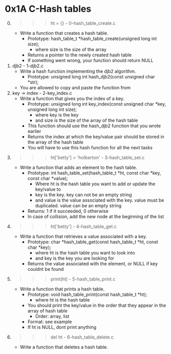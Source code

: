 # 0x1A C-Hash tables
0.  >>> ht = {} - 0-hash_table_create.c
	* Write a function that creates a hash table.
		* Prototype: hash_table_t *hash_table_create(unsigned long int size);
			* where size is the size of the array
		* Returns a pointer to the newly created hash table
		* If something went wrong, your function should return NULL
1. djb2 - 1-djb2.c
	* Write a hash function implementing the djb2 algorithm.
		* Prototype: unsigned long int hash_djb2(const unsigned char *str);
    * You are allowed to copy and paste the function from 
2. key -> index - 2-key_index.c
	* Write a function that gives you the index of a key.
		* Prototype: unsigned long int key_index(const unsigned char *key, unsigned long int size);
			* where key is the key
			* and size is the size of the array of the hash table
		* This function should use the hash_djb2 function that you wrote earlier
		* Returns the index at which the key/value pair should be stored in the array of the hash table
		* You will have to use this hash function for all the next tasks
3. >>> ht['betty'] = 'holberton' - 3-hash_table_set.c
	* Write a function that adds an element to the hash table.
		* Prototype: int hash_table_set(hash_table_t *ht, const char *key, const char *value);
			* Where ht is the hash table you want to add or update the key/value to
			* key is the key. key can not be an empty string
			* and value is the value associated with the key. value must be duplicated. value can be an empty string
		* Returns: 1 if it succeeded, 0 otherwise
		* In case of collision, add the new node at the beginning of the list
4. >>> ht['betty'] - 4-hash_table_get.c
	* Write a function that retrieves a value associated with a key.
		* Prototype: char *hash_table_get(const hash_table_t *ht, const char *key);
			* where ht is the hash table you want to look into
			* and key is the key you are looking for
		* Returns the value associated with the element, or NULL if key couldnt be found
5. >>> print(ht) - 5-hash_table_print.c
	* Write a function that prints a hash table.
		* Prototype: void hash_table_print(const hash_table_t *ht);
			* where ht is the hash table
		* You should print the key/value in the order that they appear in the array of hash table
			* Order: array, list
		* Format: see example
		* If ht is NULL, dont print anything
6. >>> del ht - 6-hash_table_delete.c
	* Write a function that deletes a hash table.
		
